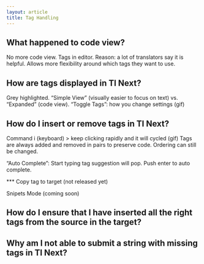 ```yaml
---
layout: article
title: Tag Handling
---
```



## What happened to code view?

No more code view. Tags in editor. Reason: a lot of translators say it is helpful. Allows more flexibility around which tags they want to use.

## How are tags displayed in TI Next?

Grey highlighted. “Simple View” (visually easier to focus on text) vs. “Expanded” (code view). “Toggle Tags”: how you change settings (gif)

## How do I insert or remove tags in TI Next?

Command i (keyboard) &gt; keep clicking rapidly and it will cycled (gif) Tags are always added and removed in pairs to preserve code. Ordering can still be changed.

“Auto Complete”: Start typing tag suggestion will pop. Push enter to auto complete.

\*\*\* Copy tag to target (not released yet)

Snipets Mode (coming soon)

## How do I ensure that I have inserted all the right tags from the source in the target?

## Why am I not able to submit a string with missing tags in TI Next?